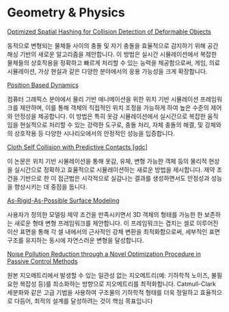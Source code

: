 # Geometry & Physics

[Optimized Spatial Hashing for Collision Detection of Deformable Objects](3/Optimized%20Spatial%20Hashing%20for%20Collision%20Detection%20%2040e0c3ba0bc046a09c7c1e40e4f79b59)

동적으로 변형되는 물체들 사이의 충돌 및 자기 충돌을 효율적으로 감지하기 위해 공간 해싱 기반의 새로운 알고리즘을 제안합니다. 이 방법은 실시간 시뮬레이션에서 복잡한 물체들의 상호작용을 정확하고 빠르게 처리할 수 있는 능력을 제공함으로써, 게임, 의료 시뮬레이션, 가상 현실과 같은 다양한 분야에서의 응용 가능성을 크게 확장합니다.

[Position Based Dynamics](3/Position%20Based%20Dynamics%207ba41a0be0f8410696e9b05859b550c5)

컴퓨터 그래픽스 분야에서 물리 기반 애니메이션을 위한 위치 기반 시뮬레이션 프레임워크를 제안하며, 이를 통해 객체의 직접적인 위치 조정을 가능하게 하여 높은 수준의 제어와 안정성을 제공합니다. 이 방법은 특히 옷감 시뮬레이션에서 실시간으로 복잡한 움직임을 현실적으로 처리할 수 있는 강력한 도구로, 충돌 처리, 자체 충돌의 해결, 및 강체와의 상호작용 등 다양한 시나리오에서의 안정적인 성능을 입증합니다.

[Cloth Self Collision with Predictive Contacts [gdc]](3/Cloth%20Self%20Collision%20with%20Predictive%20Contacts%20%5Bgdc%2042ba12c0ca234638ac8d34a20ebea4f3)

이 논문은 위치 기반 시뮬레이션을 통해 옷감, 유체, 변형 가능한 객체 등의 물리적 현상을 실시간으로 정확하고 효율적으로 시뮬레이션하는 새로운 방법을 제시합니다. 제약 조건을 기반으로 한 이 접근법은 시각적으로 실감나는 결과를 생성하면서도 안정성과 성능을 향상시키는 데 중점을 둡니다.

[As-Rigid-As-Possible Surface Modeling](3/As-Rigid-As-Possible%20Surface%20Modeling%20bbf68475a02649d0a67be09585156865)

사용자가 정의한 모델링 제약 조건을 만족시키면서 3D 객체의 형태를 가능한 한 보존하는 새로운 형태 변형 프레임워크를 제안합니다. 이 프레임워크는 겹치는 셀로 이루어진 이산 표면을 통해 각 셀 내에서의 근사적인 강체 변환을 최적화함으로써, 세부적인 표면 구조를 유지하는 동시에 자연스러운 변형을 달성합니다.

[Noise Pollution Reduction through a Novel Optimization Procedure in Passive Control Methods](3/Noise%20Pollution%20Reduction%20through%20a%20Novel%20Optimiza%2004082cc6545141b6a5346e4b748b24d6)

원본 지오메트리에서 발생할 수 있는 일관성 없는 지오메트리(예: 기하학적 노이즈, 불필요한 복잡성 등)를 최소화하는 방향으로 지오메트리를 최적화합니다. Catmull-Clark 세분화와 같은 고급 기법을 사용하여 구조물의 기하학적 형태를 더욱 정밀하고 효율적으로 다듬어, 최적의 설계를 달성하려는 것이 핵심 목표입니다